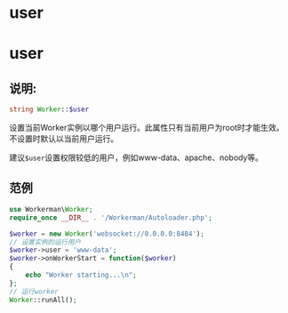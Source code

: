 # user

# user

## 说明:


```php 
string Worker::$user

```
设置当前Worker实例以哪个用户运行。此属性只有当前用户为root时才能生效。不设置时默认以当前用户运行。

建议```$user```设置权限较低的用户，例如www-data、apache、nobody等。

## 范例


```php 
use Workerman\Worker;
require_once __DIR__ . '/Workerman/Autoloader.php';

$worker = new Worker('websocket://0.0.0.0:8484');
// 设置实例的运行用户
$worker->user = 'www-data';
$worker->onWorkerStart = function($worker)
{
    echo "Worker starting...\n";
};
// 运行worker
Worker::runAll();

```